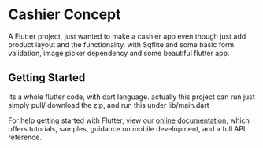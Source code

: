 # Cashier Concept

A Flutter project, just wanted to make a cashier app even though just add product layout and the functionality.
with Sqflite and some basic form validation, image picker dependency and some beautiful flutter app.

## Getting Started

Its a whole flutter code, with dart language. actually this project can run just simply pull/ download the zip,
and run this under lib/main.dart

For help getting started with Flutter, view our 
[online documentation](https://flutter.dev/docs), which offers tutorials, 
samples, guidance on mobile development, and a full API reference.
